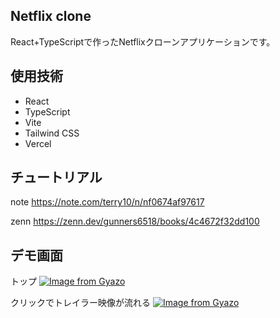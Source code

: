 ## Netflix clone
React+TypeScriptで作ったNetflixクローンアプリケーションです。

## 使用技術
- React
- TypeScript
- Vite
- Tailwind CSS
- Vercel

## チュートリアル
note
https://note.com/terry10/n/nf0674af97617

zenn
https://zenn.dev/gunners6518/books/4c4672f32dd100

## デモ画面
トップ
[![Image from Gyazo](https://i.gyazo.com/6f7801ca81151b3c7cc41cd90a6022b4.jpg)](https://gyazo.com/6f7801ca81151b3c7cc41cd90a6022b4)

クリックでトレイラー映像が流れる
[![Image from Gyazo](https://i.gyazo.com/41ecc7d678ef3f21463e03860d56f0ff.gif)](https://gyazo.com/41ecc7d678ef3f21463e03860d56f0ff)



